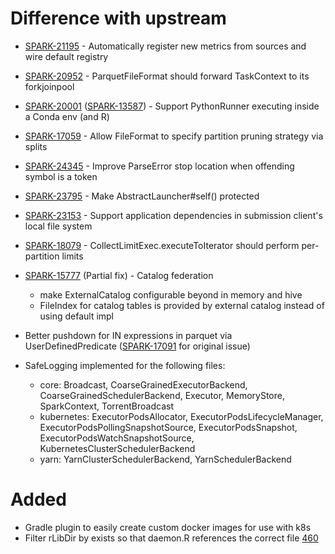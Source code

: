 # Difference with upstream

* [SPARK-21195](https://issues.apache.org/jira/browse/SPARK-21195) - Automatically register new metrics from sources and wire default registry
* [SPARK-20952](https://issues.apache.org/jira/browse/SPARK-20952) - ParquetFileFormat should forward TaskContext to its forkjoinpool
* [SPARK-20001](https://issues.apache.org/jira/browse/SPARK-20001) ([SPARK-13587](https://issues.apache.org/jira/browse/SPARK-13587)) - Support PythonRunner executing inside a Conda env (and R)
* [SPARK-17059](https://issues.apache.org/jira/browse/SPARK-17059) - Allow FileFormat to specify partition pruning strategy via splits
* [SPARK-24345](https://issues.apache.org/jira/browse/SPARK-24345) - Improve ParseError stop location when offending symbol is a token
* [SPARK-23795](https://issues.apache.org/jira/browse/SPARK-23795) - Make AbstractLauncher#self() protected
* [SPARK-23153](https://issues.apache.org/jira/browse/SPARK-23153) - Support application dependencies in submission client's local file system
* [SPARK-18079](https://issues.apache.org/jira/browse/SPARK-18079) - CollectLimitExec.executeToIterator should perform per-partition limits

* [SPARK-15777](https://issues.apache.org/jira/browse/SPARK-15777) (Partial fix) - Catalog federation
    * make ExternalCatalog configurable beyond in memory and hive
    * FileIndex for catalog tables is provided by external catalog instead of using default impl

* Better pushdown for IN expressions in parquet via UserDefinedPredicate ([SPARK-17091](https://issues.apache.org/jira/browse/SPARK-17091) for original issue)
* SafeLogging implemented for the following files:
    * core: Broadcast, CoarseGrainedExecutorBackend, CoarseGrainedSchedulerBackend, Executor, MemoryStore, SparkContext, TorrentBroadcast
    * kubernetes: ExecutorPodsAllocator, ExecutorPodsLifecycleManager, ExecutorPodsPollingSnapshotSource, ExecutorPodsSnapshot, ExecutorPodsWatchSnapshotSource, KubernetesClusterSchedulerBackend
    * yarn: YarnClusterSchedulerBackend, YarnSchedulerBackend
# Added

* Gradle plugin to easily create custom docker images for use with k8s
* Filter rLibDir by exists so that daemon.R references the correct file [460](https://github.com/palantir/spark/pull/460)
